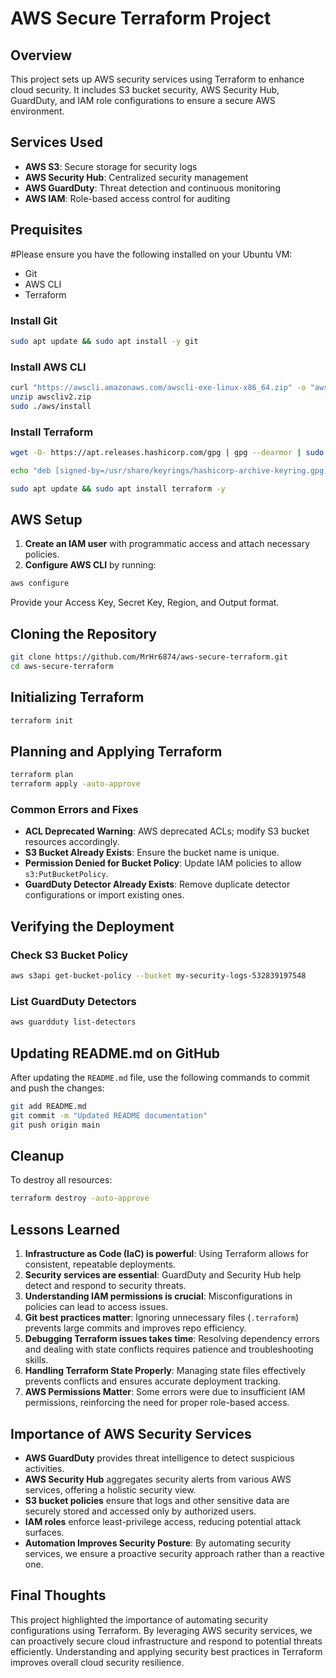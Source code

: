 # AWS Secure Terraform Project
## Overview
This project sets up AWS security services using Terraform to enhance cloud security. It includes S3 bucket security, AWS Security Hub, GuardDuty, and IAM role configurations to ensure a secure AWS environment.

## Services Used
- **AWS S3**: Secure storage for security logs
- **AWS Security Hub**: Centralized security management
- **AWS GuardDuty**: Threat detection and continuous monitoring
- **AWS IAM**: Role-based access control for auditing

## Prequisites 
#Please ensure you have the following installed on your Ubuntu VM:
- Git
- AWS CLI
- Terraform

### Install Git
```bash
sudo apt update && sudo apt install -y git
```

### Install AWS CLI
```bash
curl "https://awscli.amazonaws.com/awscli-exe-linux-x86_64.zip" -o "awscliv2.zip"
unzip awscliv2.zip
sudo ./aws/install
```

### Install Terraform
```bash
wget -O- https://apt.releases.hashicorp.com/gpg | gpg --dearmor | sudo tee /usr/share/keyrings/hashicorp-archive-keyring.gpg

echo "deb [signed-by=/usr/share/keyrings/hashicorp-archive-keyring.gpg] https://apt.releases.hashicorp.com $(lsb_release -cs) main" | sudo tee /etc/apt/sources.list.d/hashicorp.list

sudo apt update && sudo apt install terraform -y
```

## AWS Setup
1. **Create an IAM user** with programmatic access and attach necessary policies.
2. **Configure AWS CLI** by running:
```bash
aws configure
```
Provide your Access Key, Secret Key, Region, and Output format.

## Cloning the Repository
```bash
git clone https://github.com/MrHr6874/aws-secure-terraform.git
cd aws-secure-terraform
```

## Initializing Terraform
```bash
terraform init
```

## Planning and Applying Terraform
```bash
terraform plan
terraform apply -auto-approve
```

### Common Errors and Fixes
- **ACL Deprecated Warning**: AWS deprecated ACLs; modify S3 bucket resources accordingly.
- **S3 Bucket Already Exists**: Ensure the bucket name is unique.
- **Permission Denied for Bucket Policy**: Update IAM policies to allow `s3:PutBucketPolicy`.
- **GuardDuty Detector Already Exists**: Remove duplicate detector configurations or import existing ones.

## Verifying the Deployment
### Check S3 Bucket Policy
```bash
aws s3api get-bucket-policy --bucket my-security-logs-532839197548
```

### List GuardDuty Detectors
```bash
aws guardduty list-detectors
```

## Updating README.md on GitHub
After updating the `README.md` file, use the following commands to commit and push the changes:
```bash
git add README.md
git commit -m "Updated README documentation"
git push origin main
```

## Cleanup
To destroy all resources:
```bash
terraform destroy -auto-approve
```
## Lessons Learned
1. **Infrastructure as Code (IaC) is powerful**: Using Terraform allows for consistent, repeatable deployments.
2. **Security services are essential**: GuardDuty and Security Hub help detect and respond to security threats.
3. **Understanding IAM permissions is crucial**: Misconfigurations in policies can lead to access issues.
4. **Git best practices matter**: Ignoring unnecessary files (`.terraform`) prevents large commits and improves repo efficiency.
5. **Debugging Terraform issues takes time**: Resolving dependency errors and dealing with state conflicts requires patience and troubleshooting skills.
6. **Handling Terraform State Properly**: Managing state files effectively prevents conflicts and ensures accurate deployment tracking.
7. **AWS Permissions Matter**: Some errors were due to insufficient IAM permissions, reinforcing the need for proper role-based access.

## Importance of AWS Security Services
- **AWS GuardDuty** provides threat intelligence to detect suspicious activities.
- **AWS Security Hub** aggregates security alerts from various AWS services, offering a holistic security view.
- **S3 bucket policies** ensure that logs and other sensitive data are securely stored and accessed only by authorized users.
- **IAM roles** enforce least-privilege access, reducing potential attack surfaces.
- **Automation Improves Security Posture**: By automating security services, we ensure a proactive security approach rather than a reactive one.

## Final Thoughts
This project highlighted the importance of automating security configurations using Terraform. By leveraging AWS security services, we can proactively secure cloud infrastructure and respond to potential threats efficiently. Understanding and applying security best practices in Terraform improves overall cloud security resilience.


